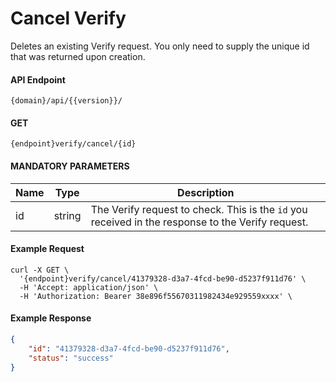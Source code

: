 # Cancel Verify

Deletes an existing Verify request. You only need to supply the unique id that was returned upon creation.

#### API Endpoint

```
{domain}/api/{{version}}/
```

#### GET
```
{endpoint}verify/cancel/{id}
```

#### MANDATORY PARAMETERS

| Name     | Type | Description |
|----------|------|----------|
| id | string | The Verify request to check. This is the `id` you received in the response to the Verify request.|

#### Example Request

```curl
curl -X GET \
  '{endpoint}verify/cancel/41379328-d3a7-4fcd-be90-d5237f911d76' \
  -H 'Accept: application/json' \
  -H 'Authorization: Bearer 38e896f55670311982434e929559xxxx' \
```

#### Example Response

```json
{
    "id": "41379328-d3a7-4fcd-be90-d5237f911d76",
    "status": "success"
}
```